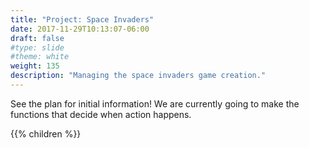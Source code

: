 ```yaml
---
title: "Project: Space Invaders"
date: 2017-11-29T10:13:07-06:00
draft: false
#type: slide
#theme: white
weight: 135
description: "Managing the space invaders game creation."
---
```


See the plan for initial information! We are currently going to make the functions that decide when action happens.

{{% children %}}
